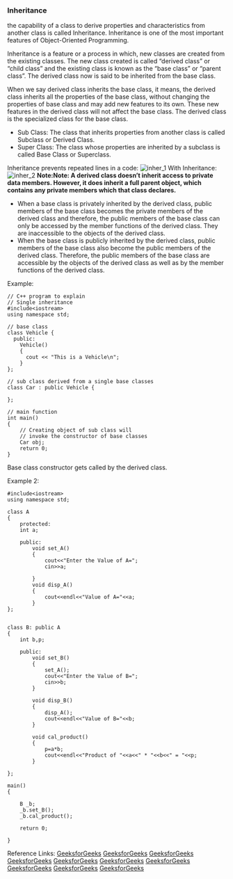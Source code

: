 ### Inheritance 
the capability of a class to derive properties and characteristics from another class is called Inheritance.
Inheritance is one of the most important features of Object-Oriented Programming.                             

Inheritance is a feature or a process in which, new classes are created from the existing classes.
The new class created is called “derived class” or “child class” and the existing class is known as the “base class” or “parent class”.
The derived class now is said to be inherited from the base class.                                

When we say derived class inherits the base class, it means, the derived class inherits all the properties of the base class, without changing the properties of base class and may add new features to its own.
These new features in the derived class will not affect the base class. The derived class is the specialized class for the base class.                             

- Sub Class: The class that inherits properties from another class is called Subclass or Derived Class.         
- Super Class: The class whose properties are inherited by a subclass is called Base Class or Superclass.    

Inheritance prevents repeated lines in a code: 
![inher_1](https://user-images.githubusercontent.com/103468688/196382297-6447f9aa-eac3-4ff7-a3a0-699f7344ce92.PNG)
With Inheritance:
![inher_2](https://user-images.githubusercontent.com/103468688/196382394-a9edb0da-6d61-4702-8d4d-70996aae2f0a.PNG)
**Note:Note: A derived class doesn’t inherit access to private data members. However, it does inherit a full parent object, which contains any private members which that class declares.**                   

- When a base class is privately inherited by the derived class, public members of the base class becomes the private members of the derived class and therefore, the public members of the base class can only be accessed by the member functions of the derived class. They are inaccessible to the objects of the derived class.
-  When the base class is publicly inherited by the derived class, public members of the base class also become the public members of the derived class. Therefore, the public members of the base class are accessible by the objects of the derived class as well as by the member functions of the derived class.

Example:
```
// C++ program to explain
// Single inheritance
#include<iostream>
using namespace std;
 
// base class
class Vehicle {
  public:
    Vehicle()
    {
      cout << "This is a Vehicle\n";
    }
};
 
// sub class derived from a single base classes
class Car : public Vehicle {
 
};
 
// main function
int main()
{  
    // Creating object of sub class will
    // invoke the constructor of base classes
    Car obj;
    return 0;
}
```
Base class constructor gets called by the derived class.                    

Example 2: 
```
#include<iostream>
using namespace std;
 
class A
{
    protected:
    int a;
   
    public:
        void set_A()
        {
            cout<<"Enter the Value of A=";
            cin>>a;
             
        }
        void disp_A()
        {
            cout<<endl<<"Value of A="<<a;
        }
};
 
 
class B: public A
{
    int b,p;
     
    public:
        void set_B()
        {
            set_A();
            cout<<"Enter the Value of B=";
            cin>>b;
        }
         
        void disp_B()
        {
            disp_A();
            cout<<endl<<"Value of B="<<b;
        }
         
        void cal_product()
        {
            p=a*b;
            cout<<endl<<"Product of "<<a<<" * "<<b<<" = "<<p;
        }
         
};
 
main()
{
     
    B _b;
    _b.set_B();
    _b.cal_product();
     
    return 0;
     
}
```

Reference Links: [GeeksforGeeks](https://www.geeksforgeeks.org/inheritance-in-c/) [GeeksforGeeks](https://www.geeksforgeeks.org/inheritance-ambiguity-in-cpp/?ref=rp) [GeeksforGeeks](https://www.geeksforgeeks.org/difference-between-inheritance-and-polymorphism/?ref=rp) [GeeksforGeeks](https://www.geeksforgeeks.org/difference-between-containership-and-inheritance-in-c/?ref=rp) [GeeksforGeeks](https://www.geeksforgeeks.org/runtime-polymorphism-in-various-types-of-inheritance-in-c/?ref=rp) [GeeksforGeeks](https://www.geeksforgeeks.org/inheritance-and-friendship-in-cpp/?ref=rp) [GeeksforGeeks](https://www.geeksforgeeks.org/constructor-in-multilevel-inheritance-in-cpp/?ref=rp) [GeeksforGeeks](https://www.geeksforgeeks.org/difference-between-single-and-multiple-inheritance-in-c/?ref=rp) [GeeksforGeeks](https://www.geeksforgeeks.org/does-overloading-work-with-inheritance/?ref=rp) [GeeksforGeeks](https://www.geeksforgeeks.org/constructor-in-multiple-inheritance-in-cpp/?ref=rp)



